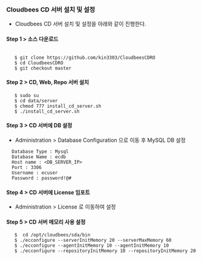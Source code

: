  
### Cloudbees CD 서버 설치 및 설정

- Cloudbees CD 서버 설치 및 설정을 아래와 같이 진행한다.

#### Step 1 > 소스 다운로드

```console

   $ git clone https://github.com/kin3303/CloudbeesCDRO
   $ cd CloudbeesCDRO
   $ git checkout master
```


#### Step 2 > CD, Web, Repo 서버 설치

```console
   $ sudo su
   $ cd data/server
   $ chmod 777 install_cd_server.sh
   $ ./install_cd_server.sh
```

#### Step 3 > CD 서버에 DB 설정

- Administration > Database Configuration 으로 이동 후 MySQL DB 설정

```
  Database Type : Mysql
  Database Name : ecdb
  Host name : <DB_SERVER_IP>
  Port : 3306
  Username : ecuser
  Password : password!@#
```

#### Step 4 > CD 서버에 License 임포트

- Administration > License 로 이동하여 설정


#### Step 5 > CD 서버 메모리 사용 설정

```console
   $  cd /opt/cloudbees/sda/bin
   $ ./ecconfigure --serverInitMemory 20 --serverMaxMemory 60
   $ ./ecconfigure --agentInitMemory 10 --agentInitMemory 10
   $ ./ecconfigure --repositoryInitMemory 10 --repositoryInitMemory 20
```
